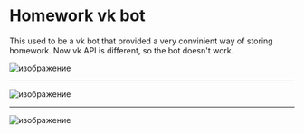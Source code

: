 # Homework vk bot

This used to be a vk bot that provided a very convinient way of storing homework. Now vk API is different, so the bot doesn't work.

![изображение](https://user-images.githubusercontent.com/31740239/101281557-a11a7600-37e0-11eb-8ae2-03c1cb043cc2.png)

<hr>

![изображение](https://user-images.githubusercontent.com/31740239/101281725-bcd24c00-37e1-11eb-81dc-dc28788cb055.png)

<hr>

![изображение](https://user-images.githubusercontent.com/31740239/101281464-0e79d700-37e0-11eb-846b-d7e2120f41bb.png)


